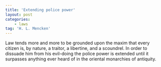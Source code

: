 ```yaml
---
title: 'Extending police power'
layout: post
categories:
    - laws
tag: 'H. L. Mencken'
---
```


Law tends more and more to be grounded upon the maxim that every citizen is, by nature, a traitor, a libertine, and a scoundrel. In order to dissuade him from his evil-doing the police power is extended until it surpasses anything ever heard of in the oriental monarchies of antiquity.